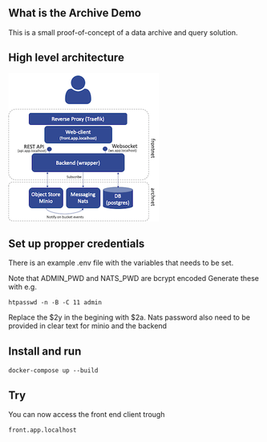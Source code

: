 ## What is the Archive Demo
This is a small proof-of-concept of a data archive and query solution. 

## High level architecture
![architecture](/documentation/arch.png?raw=true "High-level architecture")

## Set up propper credentials
There is an example .env file with the variables that needs to be set.

Note that ADMIN_PWD and NATS_PWD are bcrypt encoded
Generate these with e.g. 
```shell
htpasswd -n -B -C 11 admin
````

Replace the $2y in the begining with $2a. Nats password also need to be provided in clear text for minio and the backend


## Install and run

    docker-compose up --build

## Try
You can now access the front end client trough
```shell
front.app.localhost
```
